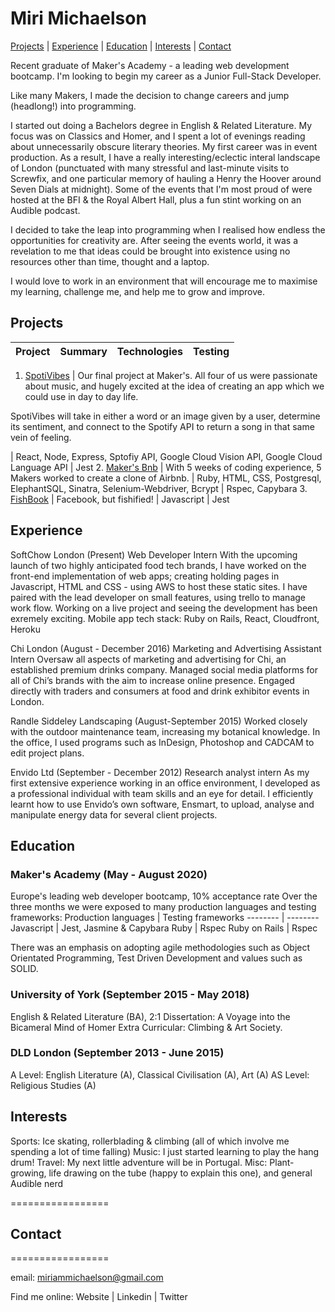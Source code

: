# Miri Michaelson
[Projects](#Projects) | [Experience](#Experience) | [Education](#Education) | [Interests](#Interests) | [Contact](#Contact)

Recent graduate of Maker's Academy - a leading web development bootcamp. I'm looking to begin my career as a Junior Full-Stack Developer.

Like many Makers, I made the decision to change careers and jump (headlong!) into programming. 

I started out doing a Bachelors degree in English & Related Literature. My focus was on Classics and Homer, and I spent a lot of evenings reading about unnecessarily obscure literary theories. My first career was in event production. As a result, I have a really interesting/eclectic interal landscape of London (punctuated with many stressful and last-minute visits to Screwfix, and one particular memory of hauling a Henry the Hoover around Seven Dials at midnight). Some of the events that I'm most proud of were hosted at the BFI & the Royal Albert Hall, plus a fun stint working on an Audible podcast. 

I decided to take the leap into programming when I realised how endless the opportunities for creativity are. After seeing the events world, it was a revelation to me that ideas could be brought into existence using no resources other than time, thought and a laptop. 

I would love to work in an environment that will encourage me to maximise my learning, challenge me, and help me to grow and improve. 


## Projects


Project	| Summary |	Technologies |	Testing
-------- | --------  | -------- | --------

1. [SpotiVibes](https://github.com/mirimichaelson/spotiVibes) |	Our final project at Maker's. All four of us were passionate about music, and hugely excited at the idea of creating an app which we could use in day to day life.  

SpotiVibes will take in either a word or an image given by a user, determine its sentiment, and connect to the Spotify API to return a song in that same vein of feeling.

 | 	React, Node, Express, Sptofiy API, Google Cloud Vision API, Google Cloud Language API |	Jest
2. [Maker's Bnb](https://github.com/samlandman/Makersbnb) |	With 5 weeks of coding experience, 5 Makers worked to create a clone of Airbnb.	| Ruby, HTML, CSS, Postgresql, ElephantSQL, Sinatra, Selenium-Webdriver, Bcrypt | Rspec, Capybara
3. [FishBook](https://github.com/stupot1/acebook-ciao-pescao)	| Facebook, but fishified! |	Javascript | Jest

## Experience


SoftChow London (Present) Web Developer Intern With the upcoming launch of two highly anticipated food tech brands, I have worked on the front-end implementation of web apps; creating holding pages in Javascript, HTML and CSS - using AWS to host these static sites.
I have paired with the lead developer on small features, using trello to manage work flow. Working on a live project and seeing the development has been exremely exciting.
Mobile app tech stack: Ruby on Rails, React, Cloudfront, Heroku

Chi London (August - December 2016) Marketing and Advertising Assistant Intern Oversaw all aspects of marketing and advertising for Chi, an established premium drinks company. Managed social media platforms for all of Chi’s brands with the aim to increase online presence. Engaged directly with traders and consumers at food and drink exhibitor events in London.

Randle Siddeley Landscaping (August-September 2015) Worked closely with the outdoor maintenance team, increasing my botanical knowledge. In the office, I used programs such as InDesign, Photoshop and CADCAM to edit project plans.

Envido Ltd (September - December 2012) Research analyst intern
As my first extensive experience working in an office environment, I developed as a professional individual with team skills and an eye for detail. I efficiently learnt how to use Envido’s own software, Ensmart, to upload, analyse and manipulate energy data for several client projects.

## Education

### Maker's Academy (May - August 2020)

Europe's leading web developer bootcamp, 10% acceptance rate
Over the three months we were exposed to many production languages and testing frameworks:
Production languages  |	Testing frameworks
-------- | --------
Javascript | Jest, Jasmine & Capybara
Ruby	| Rspec
Ruby on Rails	| Rspec

There was an emphasis on adopting agile methodologies such as Object Orientated Programming, Test Driven Development and values such as SOLID.


### University of York (September 2015 - May 2018)
English & Related Literature (BA), 2:1
Dissertation: A Voyage into the Bicameral Mind of Homer
Extra Curricular: Climbing & Art Society.

### DLD London (September 2013 - June 2015)
A Level: English Literature (A), Classical Civilisation (A), Art (A)
AS Level: Religious Studies (A)

## Interests

Sports: Ice skating, rollerblading & climbing (all of which involve me spending a lot of time falling)
Music: I just started learning to play the hang drum!
Travel: My next little adventure will be in Portugal.
Misc: Plant-growing, life drawing on the tube (happy to explain this one), and general Audible nerd 

=================
## Contact
=================

email: miriammichaelson@gmail.com

Find me online: Website | Linkedin | Twitter

